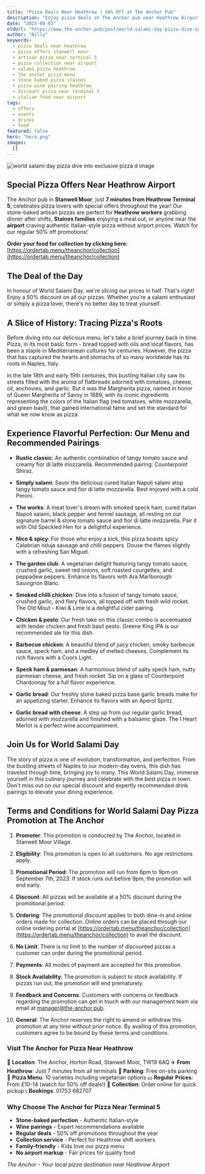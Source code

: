 ```yaml
---
title: "Pizza Deals Near Heathrow | 50% Off at The Anchor Pub"
description: "Enjoy pizza deals at The Anchor pub near Heathrow Airport. Special offers on artisan pizzas in Stanwell Moor, just 7 minutes from Terminal 5. Perfect for Heathrow workers and Staines residents. Stone-baked pizzas with wine pairings. Free parking, collection available. Traditional pub atmosphere near the airport."
date: "2023-09-03"
oldUrl: "https://www.the-anchor.pub/post/world-salami-day-pizza-dive-into-exclusive-pizza-d"
author: "Billy"
keywords:
  - pizza deals near heathrow
  - pizza offers stanwell moor
  - artisan pizza near terminal 5
  - pizza collection near airport
  - salami pizza heathrow
  - the anchor pizza menu
  - stone baked pizza staines
  - pizza wine pairing heathrow
  - discount pizza near terminal 5
  - italian food near airport
tags:
  - offers
  - events
  - drinks
  - food
featured: false
hero: "hero.png"
images:
  []
---
```


  

![world salami day pizza dive into exclusive pizza d image](/content/blog/world-salami-day-pizza-dive-into-exclusive-pizza-d/hero.png)

  

## Special Pizza Offers Near Heathrow Airport

The Anchor pub in **Stanwell Moor**, just **7 minutes from Heathrow Terminal 5**, celebrates pizza lovers with special offers throughout the year! Our stone-baked artisan pizzas are perfect for **Heathrow workers** grabbing dinner after shifts, **Staines families** enjoying a meal out, or anyone near the **airport** craving authentic Italian-style pizza without airport prices. Watch for our regular 50% off promotions!

  

**Order your food for collection by clicking here:**[https://ordertab.menu/theanchor/collection](https://ordertab.menu/theanchor/collection)

  

## The Deal of the Day

In honour of World Salami Day, we're slicing our prices in half. That's right! Enjoy a 50% discount on all our pizzas. Whether you're a salami enthusiast or simply a pizza lover, there's no better day to treat yourself.

  

## A Slice of History: Tracing Pizza's Roots

Before diving into our delicious menu, let's take a brief journey back in time. Pizza, in its most basic form - bread topped with oils and local flavors, has been a staple in Mediterranean cultures for centuries. However, the pizza that has captured the hearts and stomachs of so many worldwide has its roots in Naples, Italy.

In the late 18th and early 19th centuries, this bustling Italian city saw its streets filled with the aroma of flatbreads adorned with tomatoes, cheese, oil, anchovies, and garlic. But it was the Margherita pizza, named in honor of Queen Margherita of Savoy in 1889, with its iconic ingredients representing the colors of the Italian flag (red tomatoes, white mozzarella, and green basil), that gained international fame and set the standard for what we now know as pizza.

  

## Experience Flavorful Perfection: Our Menu and Recommended Pairings

*   **Rustic classic**: An authentic combination of tangy tomato sauce and creamy fior di latte mozzarella. Recommended pairing: Counterpoint Shiraz.
    
*   **Simply salami**: Savor the delicious cured Italian Napoli salami atop tangy tomato sauce and fior di latte mozzarella. Best enjoyed with a cold Peroni.
    
*   **The works**: A meat lover's dream with smoked speck ham, cured Italian Napoli salami, black pepper and fennel sausage, all resting on our signature barrel & stone tomato sauce and fior di latte mozzarella. Pair it with Old Speckled Hen for a delightful experience.
    
*   **Nice & spicy**: For those who enjoy a kick, this pizza boasts spicy Calabrian nduja sausage and chilli peppers. Douse the flames slightly with a refreshing San Miguel.
    
*   **The garden club**: A vegetarian delight featuring tangy tomato sauce, crushed garlic, sweet red onions, soft roasted courgettes, and peppadew peppers. Enhance its flavors with Ara Marlborough Sauvignon Blanc.
    
*   **Smoked chilli chicken**: Dive into a fusion of tangy tomato sauce, crushed garlic, and fiery flavors, all topped off with fresh wild rocket. The Old Mout - Kiwi & Lime is a delightful cider pairing.
    
*   **Chicken & pesto**: Our fresh take on this classic combo is accentuated with tender chicken and fresh basil pesto. Greene King IPA is our recommended ale for this dish.
    
*   **Barbecue chicken**: A beautiful blend of juicy chicken, smoky barbecue sauce, speck ham, and a medley of melted cheeses. Complement its rich flavors with a Coors Light.
    
*   **Speck ham & parmesan**: A harmonious blend of salty speck ham, nutty parmesan cheese, and fresh rocket. Sip on a glass of Counterpoint Chardonnay for a full flavor experience.
    
*   **Garlic bread**: Our freshly stone baked pizza base garlic breads make for an appetizing starter. Enhance its flavors with an Aperol Spritz.
    
*   **Garlic bread with cheese**: A step up from our regular garlic bread, adorned with mozzarella and finished with a balsamic glaze. The I Heart Merlot is a perfect wine accompaniment.
    

## Join Us for World Salami Day

The story of pizza is one of evolution, transformation, and perfection. From the bustling streets of Naples to our modern-day ovens, this dish has traveled through time, bringing joy to many. This World Salami Day, immerse yourself in this culinary journey and celebrate with the best pizza in town. Don't miss out on our special discount and expertly recommended drink pairings to elevate your dining experience.

  

## Terms and Conditions for World Salami Day Pizza Promotion at The Anchor

1.  **Promoter**: This promotion is conducted by The Anchor, located in Stanwell Moor Village.
    
2.  **Eligibility**: This promotion is open to all customers. No age restrictions apply.
    
3.  **Promotional Period**: The promotion will run from 6pm to 9pm on September 7th, 2023. If stock runs out before 9pm, the promotion will end early.
    
4.  **Discount**: All pizzas will be available at a 50% discount during the promotional period.
    
5.  **Ordering**: The promotional discount applies to both dine-in and online orders made for collection. Online orders can be placed through our online ordering portal at [https://ordertab.menu/theanchor/collection](https://ordertab.menu/theanchor/collection) to avail the discount.
    
6.  **No Limit**: There is no limit to the number of discounted pizzas a customer can order during the promotional period.
    
7.  **Payments**: All modes of payment are accepted for this promotion.
    
8.  **Stock Availability**: The promotion is subject to stock availability. If pizzas run out, the promotion will end prematurely.
    
9.  **Feedback and Concerns**: Customers with concerns or feedback regarding the promotion can get in touch with our management team via email at [manager@the-anchor.pub](mailto:manager@the-anchor.pub).
    
10.  **General**: The Anchor reserves the right to amend or withdraw this promotion at any time without prior notice. By availing of this promotion, customers agree to be bound by these terms and conditions.

### Visit The Anchor for Pizza Near Heathrow

📍 **Location**: The Anchor, Horton Road, Stanwell Moor, TW19 6AQ
✈️ **From Heathrow**: Just 7 minutes from all terminals
🚗 **Parking**: Free on-site parking
🍕 **Pizza Menu**: 10 varieties including vegetarian options
💷 **Regular Prices**: From £10-14 (watch for 50% off deals!)
📱 **Collection**: Order online for quick pickup
📞 **Bookings**: 01753 682707

### Why Choose The Anchor for Pizza Near Terminal 5

- **Stone-baked perfection** - Authentic Italian-style
- **Wine pairings** - Expert recommendations available
- **Regular deals** - 50% off promotions throughout the year
- **Collection service** - Perfect for Heathrow shift workers
- **Family-friendly** - Kids love our pizza menu
- **No airport markup** - Fair prices for quality food

*The Anchor - Your local pizza destination near Heathrow Airport*
